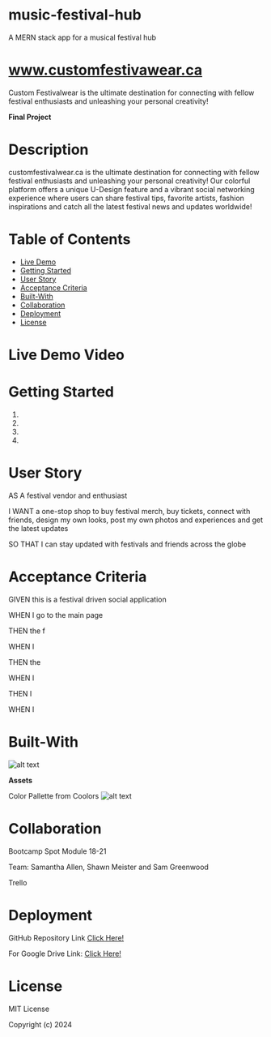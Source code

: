 # music-festival-hub

A MERN stack app for a musical festival hub

# www.customfestivawear.ca
Custom Festivalwear is the ultimate destination for connecting with fellow festival enthusiasts and unleashing your personal creativity! 

**Final Project**

# Description

customfestivalwear.ca is the ultimate destination for connecting with fellow festival enthusiasts and unleashing your personal creativity! Our colorful platform offers a unique U-Design feature and a vibrant social networking experience where users can share festival tips, favorite artists, fashion inspirations and catch all the latest festival news and updates worldwide! 

# Table of Contents

- [Live Demo](#live-demo)
- [Getting Started](#getting-started)
- [User Story](#user-story)
- [Acceptance Criteria](#acceptance-criteria)
- [Built-With](#built-with)
- [Collaboration](#collaboration)
- [Deployment](#deployment)
- [License](#license)

# Live Demo Video



# Getting Started

1. 
2. 
3. 
4. 

# User Story

AS A festival vendor and enthusiast

I WANT a one-stop shop to buy festival merch, buy tickets, connect with friends, design my own looks, post my own photos and experiences and get the latest updates

SO THAT I can stay updated with festivals and friends across the globe

# Acceptance Criteria

GIVEN  this is a festival driven social application

WHEN I go to the main page 

THEN the f

WHEN I 

THEN the 

WHEN I 

THEN I 

WHEN I 

# Built-With

![alt text](assets/built-with.png)

**Assets**

Color Pallette from Coolors
![alt text](assets/coolors.png)

# Collaboration

Bootcamp Spot Module 18-21

Team: Samantha Allen, Shawn Meister and Sam Greenwood

Trello

# Deployment

GitHub Repository Link [Click Here!](https://github.com/CookingMeister/music-festival-hub.git)

For Google Drive Link: [Click Here!]( https://)

# License

MIT License

Copyright (c) 2024 